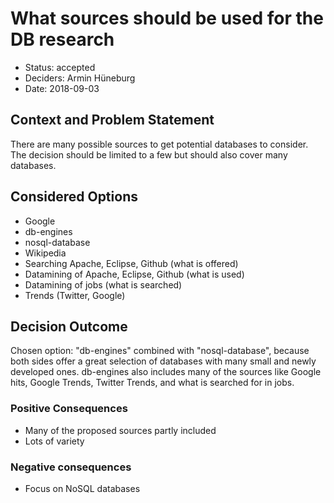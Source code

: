 # What sources should be used for the DB research

* Status: accepted
* Deciders: Armin Hüneburg
* Date: 2018-09-03

## Context and Problem Statement

There are many possible sources to get potential databases to consider.
The decision should be limited to a few but should also cover many databases.

## Considered Options

* Google
* db-engines
* nosql-database
* Wikipedia
* Searching Apache, Eclipse, Github (what is offered)
* Datamining of Apache, Eclipse, Github (what is used)
* Datamining of jobs (what is searched)
* Trends (Twitter, Google)

## Decision Outcome

Chosen option: "db-engines" combined with "nosql-database", because both sides offer a great selection of databases with many small and newly 
developed ones. db-engines also includes many of the sources like Google hits, Google Trends, Twitter Trends, and what is searched for in jobs.

### Positive Consequences <!-- optional -->

* Many of the proposed sources partly included
* Lots of variety

### Negative consequences <!-- optional -->

* Focus on NoSQL databases
